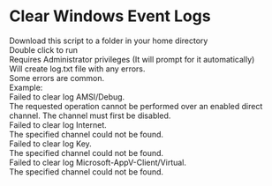 # Clear Windows Event Logs <br>
Download this script to a folder in your home directory <br>
Double click to run <br>
Requires Administrator privileges (It will prompt for it automatically) <br>
Will create log.txt file with any errors. <br>
Some errors are common. <br>
Example: <br>
Failed to clear log AMSI/Debug. <br>
The requested operation cannot be performed over an enabled direct channel. The channel must first be disabled. <br>
Failed to clear log Internet. <br>
The specified channel could not be found. <br>
Failed to clear log Key. <br>
The specified channel could not be found. <br>
Failed to clear log Microsoft-AppV-Client/Virtual. <br>
The specified channel could not be found. <br>
 <br>
